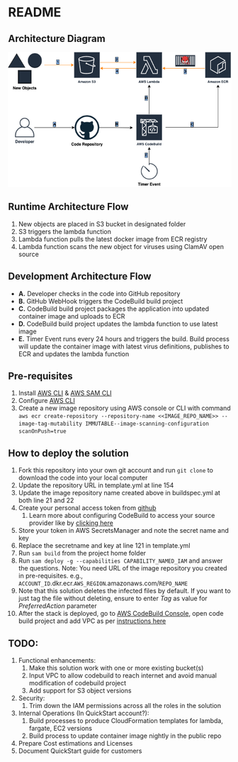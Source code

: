 # README

## Architecture Diagram

![Architecture Diagram!](/QuickStart-ClamAV.png "Quick Start ClamAV")

## Runtime Architecture Flow
1. New objects are placed in S3 bucket in designated folder
2. S3 triggers the lambda function 
3. Lambda function pulls the latest docker image from ECR registry
4. Lambda function scans the new object for viruses using ClamAV open source

## Development Architecture Flow
- **A.** Developer checks in the code into GitHub repository
- **B.** GitHub WebHook triggers the CodeBuild build project
- **C.** CodeBuild build project packages the application into updated container image and uploads to ECR
- **D.** CodeBuild build project updates the lambda function to use latest image
- **E.** Timer Event runs every 24 hours and triggers the build. Build process will update the container image with latest virus definitions, publishes to ECR and updates the lambda function

## Pre-requisites
1. Install [AWS CLI](https://docs.aws.amazon.com/cli/latest/userguide/install-cliv2.html) & [AWS SAM CLI](https://docs.aws.amazon.com/serverless-application-model/latest/developerguide/serverless-sam-cli-install.html)
1. Configure [AWS CLI](https://docs.aws.amazon.com/cli/latest/userguide/cli-chap-configure.html)
1. Create a new image repository using AWS console or CLI with command
    `aws ecr create-repository --repository-name <<IMAGE_REPO_NAME>> --image-tag-mutability IMMUTABLE--image-scanning-configuration scanOnPush=true`

## How to deploy the solution
1. Fork this repository into your own git account and run `git clone` to download the code into your local computer
1. Update the repository URL in template.yml at line 154
1. Update the image repository name created above in buildspec.yml at both line 21 and 22
1. Create your personal access token from [github](https://docs.github.com/en/github/authenticating-to-github/creating-a-personal-access-token) 
    1. Learn more about configuring CodeBuild to access your source provider like  by [clicking here](https://docs.aws.amazon.com/codebuild/latest/userguide/access-tokens.html)
1. Store your token in AWS SecretsManager and note the secret name and key
1. Replace the secretname and key at line 121 in template.yml
1. Run `sam build` from the project home folder
1. Run `sam deploy -g --capabilities CAPABILITY_NAMED_IAM` and answer the questions. Note: You need URL of the image repository you created in pre-requisites. e.g., `ACCOUNT_ID`.dkr.ecr.`AWS_REGION`.amazonaws.com/`REPO_NAME`
1. Note that this solution deletes the infected files by default. If you want to just tag the file without deleting, ensure to enter _Tag_ as value for _PreferredAction_ parameter
1. After the stack is deployed, go to [AWS CodeBuild Console](https://console.aws.amazon.com/codesuite/codebuild/projects), open code build project and add VPC as per [instructions here](https://docs.aws.amazon.com/codebuild/latest/userguide/vpc-support.html)

## TODO:
1. Functional enhancements:
    1. Make this solution work with one or more existing bucket(s)
    1. Input VPC to allow codebuild to reach internet and avoid manual modification of codebuild project
    1. Add support for S3 object versions
1. Security:
    1. Trim down the IAM permissions across all the roles in the solution
1. Internal Operations (In QuickStart account?):
    1. Build processes to produce CloudFormation templates for lambda, fargate, EC2 versions
    1. Build process to update container image nightly in the public repo
1. Prepare Cost estimations and Licenses
1. Document QuickStart guide for customers
